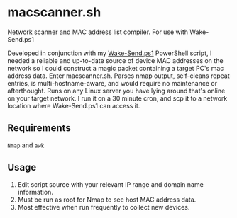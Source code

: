 # macscanner.sh
Network scanner and MAC address list compiler. For use with Wake-Send.ps1

Developed in conjunction with my [Wake-Send.ps1](https://github.com/a-abella/Wake-Send.ps1) PowerShell script, I needed a reliable and up-to-date source of device MAC addresses on the network so I could construct a magic packet containing a target PC's mac address data. Enter macscanner.sh. Parses nmap output, self-cleans repeat entries, is multi-hostname-aware, and would require no maintenance or afterthought. Runs on any Linux server you have lying around that's online on your target network. I run it on a 30 minute cron, and scp it to a network location where Wake-Send.ps1 can access it.

## Requirements ##
<code>Nmap</code> and <code>awk</code>

## Usage ##
1. Edit script source with your relevant IP range and domain name information.
2. Must be run as root for Nmap to see host MAC address data.
3. Most effective when run frequently to collect new devices.
